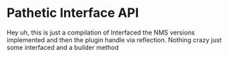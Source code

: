 # Pathetic Interface API

Hey uh, this is just a compilation of Interfaced the NMS versions
implemented and then the plugin handle via reflection. Nothing crazy just some interfaced and a builder method